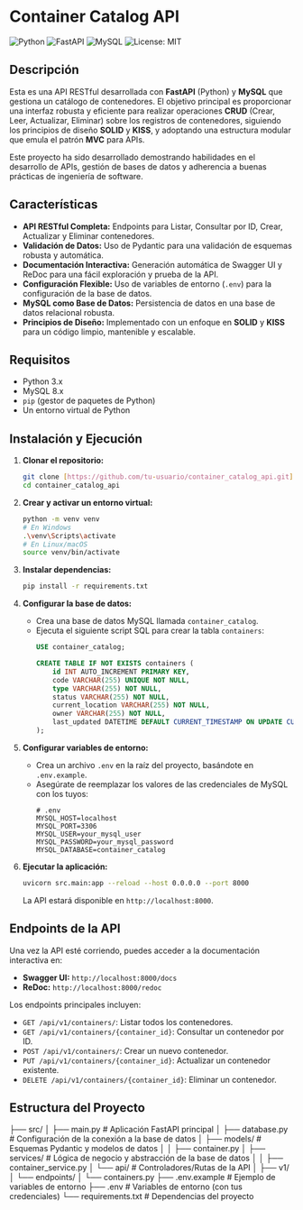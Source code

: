 # Container Catalog API

![Python](https://img.shields.io/badge/Python-3.x-blue.svg?style=for-the-badge&logo=python)
![FastAPI](https://img.shields.io/badge/FastAPI-0.111.0-009688?style=for-the-badge&logo=fastapi)
![MySQL](https://img.shields.io/badge/MySQL-8.0-4479A1?style=for-the-badge&logo=mysql)
![License: MIT](https://img.shields.io/badge/License-MIT-yellow.svg?style=for-the-badge)

## Descripción

Esta es una API RESTful desarrollada con **FastAPI** (Python) y **MySQL** que gestiona un catálogo de contenedores. El objetivo principal es proporcionar una interfaz robusta y eficiente para realizar operaciones **CRUD** (Crear, Leer, Actualizar, Eliminar) sobre los registros de contenedores, siguiendo los principios de diseño **SOLID** y **KISS**, y adoptando una estructura modular que emula el patrón **MVC** para APIs.

Este proyecto ha sido desarrollado demostrando habilidades en el desarrollo de APIs, gestión de bases de datos y adherencia a buenas prácticas de ingeniería de software.

## Características

* **API RESTful Completa:** Endpoints para Listar, Consultar por ID, Crear, Actualizar y Eliminar contenedores.
* **Validación de Datos:** Uso de Pydantic para una validación de esquemas robusta y automática.
* **Documentación Interactiva:** Generación automática de Swagger UI y ReDoc para una fácil exploración y prueba de la API.
* **Configuración Flexible:** Uso de variables de entorno (`.env`) para la configuración de la base de datos.
* **MySQL como Base de Datos:** Persistencia de datos en una base de datos relacional robusta.
* **Principios de Diseño:** Implementado con un enfoque en **SOLID** y **KISS** para un código limpio, mantenible y escalable.

## Requisitos

* Python 3.x
* MySQL 8.x
* `pip` (gestor de paquetes de Python)
* Un entorno virtual de Python

## Instalación y Ejecución

1.  **Clonar el repositorio:**
    ```bash
    git clone [https://github.com/tu-usuario/container_catalog_api.git](https://github.com/tu-usuario/container_catalog_api.git)
    cd container_catalog_api
    ```

2.  **Crear y activar un entorno virtual:**
    ```bash
    python -m venv venv
    # En Windows
    .\venv\Scripts\activate
    # En Linux/macOS
    source venv/bin/activate
    ```

3.  **Instalar dependencias:**
    ```bash
    pip install -r requirements.txt
    ```

4.  **Configurar la base de datos:**
    * Crea una base de datos MySQL llamada `container_catalog`.
    * Ejecuta el siguiente script SQL para crear la tabla `containers`:
        ```sql
        USE container_catalog;

        CREATE TABLE IF NOT EXISTS containers (
            id INT AUTO_INCREMENT PRIMARY KEY,
            code VARCHAR(255) UNIQUE NOT NULL,
            type VARCHAR(255) NOT NULL,
            status VARCHAR(255) NOT NULL,
            current_location VARCHAR(255) NOT NULL,
            owner VARCHAR(255) NOT NULL,
            last_updated DATETIME DEFAULT CURRENT_TIMESTAMP ON UPDATE CURRENT_TIMESTAMP
        );
        ```

5.  **Configurar variables de entorno:**
    * Crea un archivo `.env` en la raíz del proyecto, basándote en `.env.example`.
    * Asegúrate de reemplazar los valores de las credenciales de MySQL con los tuyos:
        ```dotenv
        # .env
        MYSQL_HOST=localhost
        MYSQL_PORT=3306
        MYSQL_USER=your_mysql_user
        MYSQL_PASSWORD=your_mysql_password
        MYSQL_DATABASE=container_catalog
        ```

6.  **Ejecutar la aplicación:**
    ```bash
    uvicorn src.main:app --reload --host 0.0.0.0 --port 8000
    ```
    La API estará disponible en `http://localhost:8000`.

## Endpoints de la API

Una vez la API esté corriendo, puedes acceder a la documentación interactiva en:
* **Swagger UI:** `http://localhost:8000/docs`
* **ReDoc:** `http://localhost:8000/redoc`

Los endpoints principales incluyen:

* `GET /api/v1/containers/`: Listar todos los contenedores.
* `GET /api/v1/containers/{container_id}`: Consultar un contenedor por ID.
* `POST /api/v1/containers/`: Crear un nuevo contenedor.
* `PUT /api/v1/containers/{container_id}`: Actualizar un contenedor existente.
* `DELETE /api/v1/containers/{container_id}`: Eliminar un contenedor.

## Estructura del Proyecto
├── src/
│   ├── main.py                     # Aplicación FastAPI principal
│   ├── database.py                 # Configuración de la conexión a la base de datos
│   ├── models/                     # Esquemas Pydantic y modelos de datos
│   │   ├── container.py
│   ├── services/                   # Lógica de negocio y abstracción de la base de datos
│   │   ├── container_service.py
│   └── api/                        # Controladores/Rutas de la API
│       ├── v1/
│           └── endpoints/
│               └── containers.py
├── .env.example                    # Ejemplo de variables de entorno
├── .env                            # Variables de entorno (con tus credenciales)
└── requirements.txt                # Dependencias del proyecto
